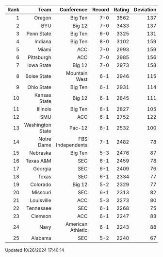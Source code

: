 | Rank  | Team                 | Conference           | Record   | Rating | Deviation |
| ---:  | ---:                 | ---:                 | ---:     | ---:   | ---:      |
| 1     | Oregon               | Big Ten              | 7-0      | 3562   | 137       |
| 2     | BYU                  | Big 12               | 7-0      | 3433   | 137       |
| 3     | Penn State           | Big Ten              | 6-0      | 3325   | 131       |
| 4     | Indiana              | Big Ten              | 8-0      | 3102   | 159       |
| 5     | Miami                | ACC                  | 7-0      | 2993   | 159       |
| 6     | Pittsburgh           | ACC                  | 7-0      | 2985   | 156       |
| 7     | Iowa State           | Big 12               | 7-0      | 2973   | 158       |
| 8     | Boise State          | Mountain West        | 6-1      | 2946   | 115       |
| 9     | Ohio State           | Big Ten              | 6-1      | 2931   | 114       |
| 10    | Kansas State         | Big 12               | 6-1      | 2845   | 111       |
| 11    | Illinois             | Big Ten              | 6-1      | 2827   | 105       |
| 12    | SMU                  | ACC                  | 6-1      | 2752   | 122       |
| 13    | Washington State     | Pac-12               | 6-1      | 2532   | 100       |
| 14    | Notre Dame           | FBS Independents     | 7-1      | 2482   | 78        |
| 15    | Nebraska             | Big Ten              | 5-3      | 2476   | 87        |
| 16    | Texas A&M            | SEC                  | 6-1      | 2459   | 78        |
| 17    | Georgia              | SEC                  | 6-1      | 2409   | 76        |
| 18    | Texas                | SEC                  | 6-1      | 2334   | 77        |
| 19    | Colorado             | Big 12               | 5-2      | 2329   | 77        |
| 20    | Missouri             | SEC                  | 6-1      | 2313   | 82        |
| 21    | Louisville           | ACC                  | 5-3      | 2273   | 80        |
| 22    | Tennessee            | SEC                  | 6-1      | 2268   | 75        |
| 23    | Clemson              | ACC                  | 6-1      | 2247   | 83        |
| 24    | Navy                 | American Athletic    | 6-1      | 2243   | 88        |
| 25    | Alabama              | SEC                  | 5-2      | 2240   | 67        |

Updated 10/26/2024 17:40:14
